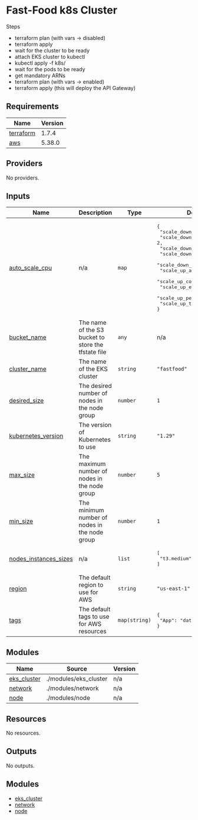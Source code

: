 # Fast-Food k8s Cluster

Steps
- terraform plan (with vars -> disabled)
- terraform apply
- wait for the cluster to be ready
- attach EKS cluster to kubectl
- kubectl apply -f k8s/
- wait for the pods to be ready
- get mandatory ARNs
- terraform plan (with vars -> enabled)
- terraform apply (this will deploy the API Gateway)

<!-- BEGIN_TF_DOCS -->

## Requirements

| Name | Version |
|------|---------|
| <a name="requirement_terraform"></a> [terraform](#requirement\_terraform) | 1.7.4 |
| <a name="requirement_aws"></a> [aws](#requirement\_aws) | 5.38.0 |
## Providers

No providers.
## Inputs

| Name | Description | Type | Default | Required |
|------|-------------|------|---------|:--------:|
| <a name="input_auto_scale_cpu"></a> [auto\_scale\_cpu](#input\_auto\_scale\_cpu) | n/a | `map` | <pre>{<br>  "scale_down_cooldown": 300,<br>  "scale_down_evaluation": 2,<br>  "scale_down_period": 120,<br>  "scale_down_remove": -1,<br>  "scale_down_threshold": 40,<br>  "scale_up_add": 2,<br>  "scale_up_cooldown": 300,<br>  "scale_up_evaluation": 2,<br>  "scale_up_period": 60,<br>  "scale_up_threshold": 80<br>}</pre> | no |
| <a name="input_bucket_name"></a> [bucket\_name](#input\_bucket\_name) | The name of the S3 bucket to store the tfstate file | `any` | n/a | yes |
| <a name="input_cluster_name"></a> [cluster\_name](#input\_cluster\_name) | The name of the EKS cluster | `string` | `"fastfood"` | no |
| <a name="input_desired_size"></a> [desired\_size](#input\_desired\_size) | The desired number of nodes in the node group | `number` | `1` | no |
| <a name="input_kubernetes_version"></a> [kubernetes\_version](#input\_kubernetes\_version) | The version of Kubernetes to use | `string` | `"1.29"` | no |
| <a name="input_max_size"></a> [max\_size](#input\_max\_size) | The maximum number of nodes in the node group | `number` | `5` | no |
| <a name="input_min_size"></a> [min\_size](#input\_min\_size) | The minimum number of nodes in the node group | `number` | `1` | no |
| <a name="input_nodes_instances_sizes"></a> [nodes\_instances\_sizes](#input\_nodes\_instances\_sizes) | n/a | `list` | <pre>[<br>  "t3.medium"<br>]</pre> | no |
| <a name="input_region"></a> [region](#input\_region) | The default region to use for AWS | `string` | `"us-east-1"` | no |
| <a name="input_tags"></a> [tags](#input\_tags) | The default tags to use for AWS resources | `map(string)` | <pre>{<br>  "App": "database"<br>}</pre> | no |
## Modules

| Name | Source | Version |
|------|--------|---------|
| <a name="module_eks_cluster"></a> [eks\_cluster](#module\_eks\_cluster) | ./modules/eks_cluster | n/a |
| <a name="module_network"></a> [network](#module\_network) | ./modules/network | n/a |
| <a name="module_node"></a> [node](#module\_node) | ./modules/node | n/a |
## Resources

No resources.
## Outputs

No outputs.
<!-- END_TF_DOCS -->

## Modules

- [eks_cluster](./docs/eks_cluster.md)
- [network](./docs/network.md)
- [node](./docs/node.md)
